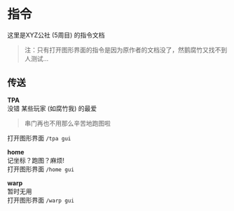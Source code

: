 # 指令

这里是XYZ公社 (5周目) 的指令文档  

> 注：只有打开图形界面的指令是因为原作者的文档没了，然鹅腐竹又找不到人测试...

## 传送

**TPA**  
没错 某些玩家 (如腐竹我) 的最爱  

> 串门再也不用那么辛苦地跑图啦  

打开图形界面 `/tpa gui`  

**home**  
记坐标？跑图？麻烦!  
打开图形界面 `/home gui`

**warp**  
暂时无用  
打开图形界面 `/warp gui`